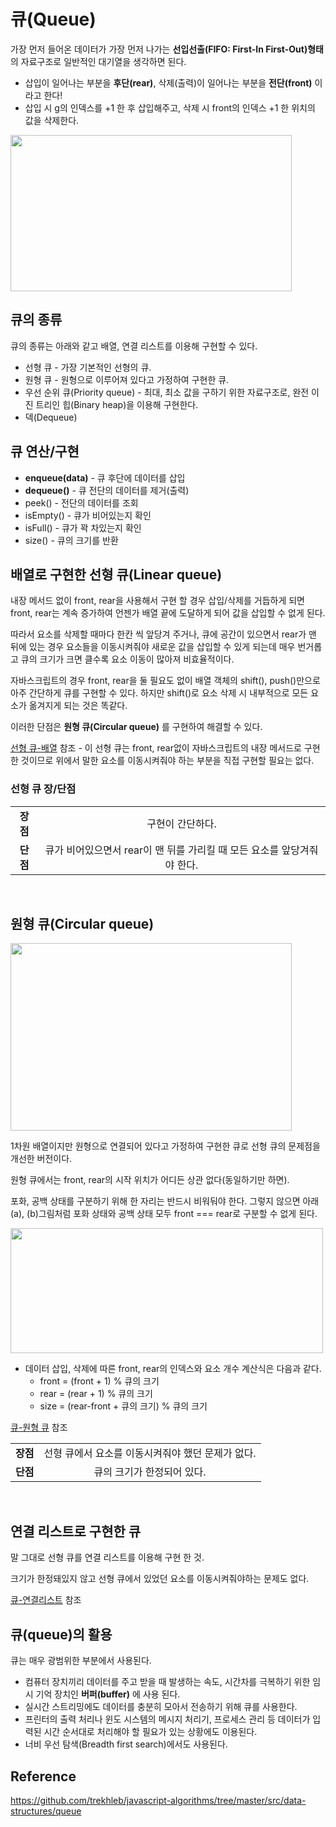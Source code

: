 # 큐(Queue)

가장 먼저 들어온 데이터가 가장 먼저 나가는 **선입선출(FIFO: First-In First-Out)형태**의 자료구조로 일반적인 대기열을 생각하면 된다.
+ 삽입이 일어나는 부분을 **후단(rear)**, 삭제(출력)이 일어나는 부분을 **전단(front)** 이라고 한다!
+ 삽입 시 g의 인덱스를 +1 한 후 삽입해주고, 삭제 시 front의 인덱스 +1 한 위치의 값을 삭제한다.

<img src="https://github.com/Iam-Sunghyun/javascript-algorithms/blob/main/src/data-structures/queue/img/queue.png" width="450" height="250"> 

## 큐의 종류

큐의 종류는 아래와 같고 배열, 연결 리스트를 이용해 구현할 수 있다.

+ 선형 큐 - 가장 기본적인 선형의 큐.
+ 원형 큐 - 원형으로 이루어져 있다고 가정하여 구현한 큐. 
+ 우선 순위 큐(Priority queue) - 최대, 최소 값을 구하기 위한 자료구조로, 완전 이진 트리인 힙(Binary heap)을 이용해 구현한다.
+ 덱(Dequeue)

## 큐 연산/구현

+ **enqueue(data)** - 큐 후단에 데이터를 삽입
+ **dequeue()** - 큐 전단의 데이터를 제거(출력)
+ peek() - 전단의 데이터를 조회
+ isEmpty() - 큐가 비어있는지 확인
+ isFull() - 큐가 꽉 차있는지 확인
+ size() - 큐의 크기를 반환

## 배열로 구현한 선형 큐(Linear queue)

내장 메서드 없이 front, rear을 사용해서 구현 할 경우 삽입/삭제를 거듭하게 되면 front, rear는 계속 증가하여 언젠가 배열 끝에 도달하게 되어 값을 삽입할 수 없게 된다.
  
따라서 요소를 삭제할 때마다 한칸 씩 앞당겨 주거나, 큐에 공간이 있으면서 rear가 맨 뒤에 있는 경우 요소들을 이동시켜줘야 새로운 값을 삽입할 수 있게 되는데 매우 번거롭고 큐의 크기가 크면 클수록 요소 이동이 많아져 비효율적이다.

자바스크립트의 경우 front, rear을 둘 필요도 없이 배열 객체의 shift(), push()만으로 아주 간단하게 큐를 구현할 수 있다. 하지만 shift()로 요소 삭제 시 내부적으로 모든 요소가 옮겨지게 되는 것은 똑같다.

이러한 단점은 **원형 큐(Circular queue)** 를 구현하여 해결할 수 있다.
  

[선형 큐-배열](https://github.com/Iam-Sunghyun/javascript-algorithms/blob/main/src/data-structures/queue/queue.js) 참조 - 이 선형 큐는 front, rear없이 자바스크립트의 내장 메서드로 구현한 것이므로 위에서 말한 요소를 이동시켜줘야 하는 부분을 직접 구현할 필요는 없다.

### 선형 큐 장/단점

|||
|:---:|:---:|
|**장점**|구현이 간단하다.|
|**단점**|큐가 비어있으면서 rear이 맨 뒤를 가리킬 때 모든 요소를 앞당겨줘야 한다.|

<br>

## 원형 큐(Circular queue)

<img src="https://github.com/Iam-Sunghyun/javascript-algorithms/blob/main/src/data-structures/queue/img/circular-queue.png" width="450" height="300"> 

1차원 배열이지만 원형으로 연결되어 있다고 가정하여 구현한 큐로 선형 큐의 문제점을 개선한 버전이다.

원형 큐에서는 front, rear의 시작 위치가 어디든 상관 없다(동일하기만 하면).

포화, 공백 상태를 구분하기 위해 한 자리는 반드시 비워둬야 한다. 그렇지 않으면 아래(a), (b)그림처럼 포화 상태와 공백 상태 모두 front === rear로 구분할 수 없게 된다.

<img src="https://github.com/Iam-Sunghyun/javascript-algorithms/blob/main/src/data-structures/queue/img/circular-queue-error.png" width="500" height="200"> 

+ 데이터 삽입, 삭제에 따른 front, rear의 인덱스와 요소 개수 계산식은 다음과 같다.
   + front = (front + 1) % 큐의 크기
   + rear = (rear + 1) % 큐의 크기 
   + size = (rear-front + 큐의 크기) % 큐의 크기
   
[큐-원형 큐](https://github.com/Iam-Sunghyun/javascript-algorithms/blob/main/src/data-structures/queue/queue-circular.js) 참조

|||
|:---:|:---:|
|**장점**|선형 큐에서 요소를 이동시켜줘야 했던 문제가 없다.|
|**단점**|큐의 크기가 한정되어 있다.|

<br>

## 연결 리스트로 구현한 큐

말 그대로 선형 큐를 연결 리스트를 이용해 구현 한 것.

크기가 한정돼있지 않고 선형 큐에서 있었던 요소를 이동시켜줘야하는 문제도 없다.
    
[큐-연결리스트](https://github.com/Iam-Sunghyun/javascript-algorithms/blob/main/src/data-structures/queue/queue-linked-list.js) 참조

## 큐(queue)의 활용

큐는 매우 광범위한 부분에서 사용된다.
+ 컴퓨터 장치끼리 데이터를 주고 받을 때 발생하는 속도, 시간차를 극복하기 위한 임시 기억 장치인 **버퍼(buffer)** 에 사용 된다.
+ 실시간 스트리밍에도 데이터를 충분히 모아서 전송하기 위해 큐를 사용한다.
+ 프린터의 출력 처리나 윈도 시스템의 메시지 처리기, 프로세스 관리 등 데이터가 입력된 시간 순서대로 처리해야 할 필요가 있는 상황에도 이용된다.
+ 너비 우선 탐색(Breadth first search)에서도 사용된다.
  

## Reference

https://github.com/trekhleb/javascript-algorithms/tree/master/src/data-structures/queue
